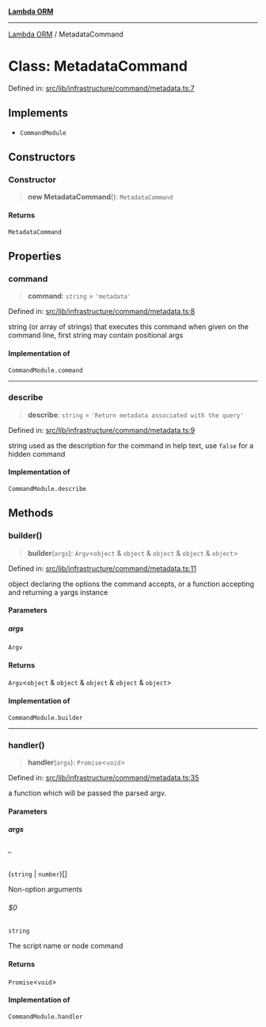 [**Lambda ORM**](../README.md)

***

[Lambda ORM](../README.md) / MetadataCommand

# Class: MetadataCommand

Defined in: [src/lib/infrastructure/command/metadata.ts:7](https://github.com/lambda-orm/lambdaorm-cli/blob/13ba67f82da56ad016f8e1dfde55096d88f4a8c9/src/lib/infrastructure/command/metadata.ts#L7)

## Implements

- `CommandModule`

## Constructors

### Constructor

> **new MetadataCommand**(): `MetadataCommand`

#### Returns

`MetadataCommand`

## Properties

### command

> **command**: `string` = `'metadata'`

Defined in: [src/lib/infrastructure/command/metadata.ts:8](https://github.com/lambda-orm/lambdaorm-cli/blob/13ba67f82da56ad016f8e1dfde55096d88f4a8c9/src/lib/infrastructure/command/metadata.ts#L8)

string (or array of strings) that executes this command when given on the command line, first string may contain positional args

#### Implementation of

`CommandModule.command`

***

### describe

> **describe**: `string` = `'Return metadata associated with the query'`

Defined in: [src/lib/infrastructure/command/metadata.ts:9](https://github.com/lambda-orm/lambdaorm-cli/blob/13ba67f82da56ad016f8e1dfde55096d88f4a8c9/src/lib/infrastructure/command/metadata.ts#L9)

string used as the description for the command in help text, use `false` for a hidden command

#### Implementation of

`CommandModule.describe`

## Methods

### builder()

> **builder**(`args`): `Argv`\<`object` & `object` & `object` & `object` & `object`\>

Defined in: [src/lib/infrastructure/command/metadata.ts:11](https://github.com/lambda-orm/lambdaorm-cli/blob/13ba67f82da56ad016f8e1dfde55096d88f4a8c9/src/lib/infrastructure/command/metadata.ts#L11)

object declaring the options the command accepts, or a function accepting and returning a yargs instance

#### Parameters

##### args

`Argv`

#### Returns

`Argv`\<`object` & `object` & `object` & `object` & `object`\>

#### Implementation of

`CommandModule.builder`

***

### handler()

> **handler**(`args`): `Promise`\<`void`\>

Defined in: [src/lib/infrastructure/command/metadata.ts:35](https://github.com/lambda-orm/lambdaorm-cli/blob/13ba67f82da56ad016f8e1dfde55096d88f4a8c9/src/lib/infrastructure/command/metadata.ts#L35)

a function which will be passed the parsed argv.

#### Parameters

##### args

###### _

(`string` \| `number`)[]

Non-option arguments

###### $0

`string`

The script name or node command

#### Returns

`Promise`\<`void`\>

#### Implementation of

`CommandModule.handler`
